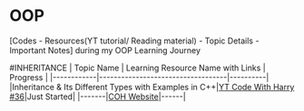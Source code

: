 # OOP
[Codes - Resources(YT tutorial/ Reading material) - Topic Details - Important Notes] during my OOP Learning Journey

#INHERITANCE
| Topic Name | Learning Resource Name with Links | Progress |
|------------|-----------------------------------|----------|
|Inheritance & Its Different Types with Examples in C++|[YT Code With Harry #36](https://www.youtube.com/watch?v=RO1ZYW9NAzg&list=PLu0W_9lII9agpFUAlPFe_VNSlXW5uE0YL&index=36&t=961s)|Just Started|
|-------|[COH Website](https://www.youtube.com/redirect?event=video_description&redir_token=QUFFLUhqblJxSFNfYzcwVHU5VDhYUUZPLUw5WGU2b1I2Z3xBQ3Jtc0trYUpadHpCYmFfMlRxUEQyWHpHdkZET3BBeDRRdXBVZmRQSlVCeG5yODhIQ2RaTzBFdWVwbjFWRGduTFJzQVRNOE0zeTRpUDlhOVpyQlZzMG5vNHRMZDJIMmhNQ3EteWhPTXdQOXpQUGtvUjdCV05Ydw&q=https%3A%2F%2Farchive.codewithharry.com%2Fvideos%2Fcpp-tutorials-in-hindi-36&v=RO1ZYW9NAzg)|------|

